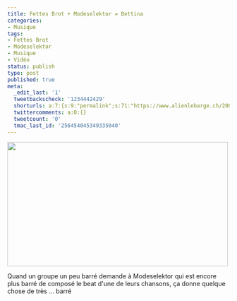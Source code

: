 ```yaml
---
title: Fettes Brot + Modeselektor = Bettina
categories:
- Musique
tags:
- Fettes Brot
- Modeselektor
- Musique
- Vidéo
status: publish
type: post
published: true
meta:
  _edit_last: '1'
  tweetbackscheck: '1234442429'
  shorturls: a:7:{s:9:"permalink";s:71:"https://www.alienlebarge.ch/2008/11/08/fettes-brot-modeselektor-bettina/";s:7:"tinyurl";s:25:"https://tinyurl.com/ch259n";s:4:"isgd";s:17:"https://is.gd/ikgK";s:5:"bitly";s:18:"https://bit.ly/paVn";s:5:"snipr";s:22:"https://snipr.com/b9xq8";s:5:"snurl";s:22:"https://snurl.com/b9xq8";s:7:"snipurl";s:24:"https://snipurl.com/b9xq8";}
  twittercomments: a:0:{}
  tweetcount: '0'
  tmac_last_id: '256454045349335040'
---
```

<img class="alignnone size-medium wp-image-744" title="Modeselektor dans le clip de Bettina" src="https://dlgjp9x71cipk.cloudfront.net/2008/11/bettina.png" alt="" width="500" height="281" />

Quand un groupe un peu barré demande à Modeselektor qui est encore plus barré de composé le beat d'une de leurs chansons, ça donne quelque chose de très ... barré

<!--more-->

<object classid="clsid:d27cdb6e-ae6d-11cf-96b8-444553540000" width="425" height="344" codebase="https://download.macromedia.com/pub/shockwave/cabs/flash/swflash.cab#version=6,0,40,0"><param name="allowFullScreen" value="true" /><param name="allowscriptaccess" value="always" /><param name="src" value="https://www.youtube.com/v/MFPs20SSnkI&amp;hl=fr&amp;fs=1" /><embed type="application/x-shockwave-flash" width="425" height="344" src="https://www.youtube.com/v/MFPs20SSnkI&amp;hl=fr&amp;fs=1" allowscriptaccess="always" allowfullscreen="true"></embed></object>
